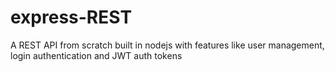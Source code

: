 # express-REST
A REST API from scratch built in nodejs with features like user management, login authentication and JWT auth tokens

